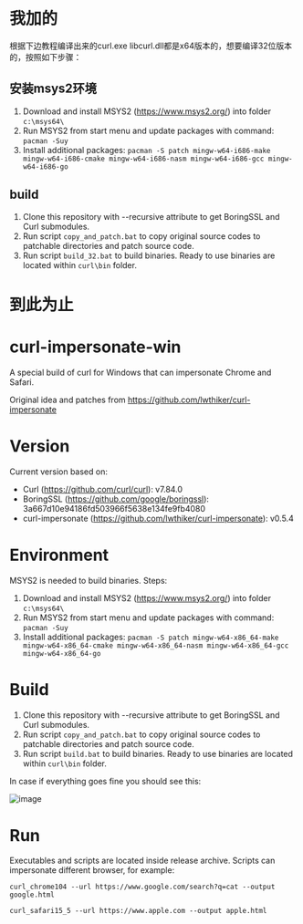 # 我加的

根据下边教程编译出来的curl.exe libcurl.dll都是x64版本的，想要编译32位版本的，按照如下步骤：

## 安装msys2环境
1. Download and install MSYS2 (https://www.msys2.org/) into folder `c:\msys64\`
2. Run MSYS2 from start menu and update packages with command: `pacman -Suy`
3. Install additional packages: `pacman -S patch mingw-w64-i686-make mingw-w64-i686-cmake mingw-w64-i686-nasm mingw-w64-i686-gcc mingw-w64-i686-go`

## build
1. Clone this repository with --recursive attribute to get BoringSSL and Curl submodules.
2. Run script `copy_and_patch.bat` to copy original source codes to patchable directories and patch source code.
3. Run script `build_32.bat` to build binaries. Ready to use binaries are located within `curl\bin` folder.

# 到此为止

# curl-impersonate-win

A special build of curl for Windows that can impersonate Chrome and Safari.

Original idea and patches from https://github.com/lwthiker/curl-impersonate

# Version
Current version based on:
* Curl (https://github.com/curl/curl): v7.84.0
* BoringSSL (https://github.com/google/boringssl): 3a667d10e94186fd503966f5638e134fe9fb4080
* curl-impersonate (https://github.com/lwthiker/curl-impersonate): v0.5.4

# Environment
MSYS2 is needed to build binaries. Steps:
1. Download and install MSYS2 (https://www.msys2.org/) into folder `c:\msys64\`
2. Run MSYS2 from start menu and update packages with command: `pacman -Suy`
3. Install additional packages: `pacman -S patch mingw-w64-x86_64-make mingw-w64-x86_64-cmake mingw-w64-x86_64-nasm mingw-w64-x86_64-gcc mingw-w64-x86_64-go`

# Build
1. Clone this repository with --recursive attribute to get BoringSSL and Curl submodules.
2. Run script `copy_and_patch.bat` to copy original source codes to patchable directories and patch source code.
3. Run script `build.bat` to build binaries. Ready to use binaries are located within `curl\bin` folder.

In case if everything goes fine you should see this:

![image](https://user-images.githubusercontent.com/13541699/221516365-76990456-aeee-4c65-bd6c-2e9182f5c93a.png)

# Run
Executables and scripts are located inside release archive. Scripts can impersonate different browser, for example:

`curl_chrome104 --url https://www.google.com/search?q=cat --output google.html`

`curl_safari15_5 --url https://www.apple.com --output apple.html`
